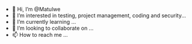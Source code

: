 - 👋 Hi, I’m @Matulwe
- 👀 I’m interested in testing, project management, coding and security...
- 🌱 I’m currently learning ...
- 💞️ I’m looking to collaborate on ...
- 📫 How to reach me ...

<!---
Matulwe/Matulwe is a ✨ special ✨ repository because its `README.md` (this file) appears on your GitHub profile.
You can click the Preview link to take a look at your changes.
--->
